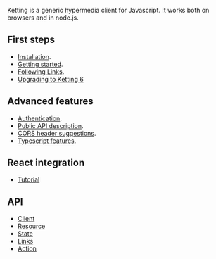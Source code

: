 Ketting is a generic hypermedia client for Javascript. It works both on
browsers and in node.js.

## First steps

* [Installation](Installation).
* [Getting started](Getting-Started).
* [Following Links](Following-Links).
* [Upgrading to Ketting 6](Upgrading)

## Advanced features

* [Authentication](Authentication).
* [Public API description](API).
* [CORS header suggestions](CORS).
* [Typescript features](Typescript).

## React integration

* [Tutorial](React-Getting-Started)

## API

* [Client](Client)
* [Resource](Resource)
* [State](State)
* [Links](Links)
* [Action](Action)
